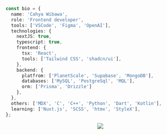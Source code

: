 <!--<img width="1420" alt="header-github (1)" src="https://github.com/cahyawibawa/cahyawibawa/assets/62229971/d6310370-137e-4301-a4a1-0849e55d72df">-->
<!--![profile-pic (3)](https://github.com/cahyawibawa/cahyawibawa/assets/62229971/35476690-dca3-44a0-a53c-5be75754763b)-->

```ts
const bio = {
  name: 'Cahya Wibawa',
  role: 'Frontend developer',
  tools: ['VSCode', 'Figma', 'OpenAI'],
  technologies: {
    nextJS: true,
    typescript: true,
    frontend: {
      tsx: 'React',
      tools: ['Tailwind CSS', 'shadcn/ui'],
    },
    backend: {
      platfrom: ['PlanetScale', 'Supabase', 'MongoDB'],
      databases: ['MySQL', 'PostgreSql', 'MQL'],
      orm: ['Prisma', 'Drizzle']
    },
  },
  others: ['MDX', 'C', 'C++', 'Python', 'Dart', 'Kotlin'],
  learning: ['Nuxt.js', 'SCSS', 'htmx', 'StyleX'],
};
```

<p align='center'><img src='https://visitor-badge.laobi.icu/badge?page_id=cahyawibawa&left_color=blue&left_text=watchers&right_color=#0096c7'></p>

<!-- <p align="center">
<a href="https://github.com/DenverCoder1/readme-typing-svg"><img src="https://readme-typing-svg.herokuapp.com?lines=Informatics+Student;Junior+Front-End+Developer;Always%20learning%20new%20things&center=true&width=380&height=45"></a>
</p>-->

<!--
###

<h2 align="left">About me</h2>

###
- 👋 Hello my name is `Nur Cahya Wibawa`
- 🌱 I’m currently learning **Typescript** & **NextJs**
- 👨‍💻 All of my projects are showcase at [cahyawibawa.dev](https://cahyawibawa.dev/)
- 📫 How to reach me **cahyawibawa.dev@gmail.com**
- 🎯 Goals: create visually stunning, user-friendly web applications that leave a lasting impression

###
-->

<!--
<h2 align="left">I code with</h2>

###

<div align="left">
    <img src="https://skillicons.dev/icons?i=javascript" height="40" alt="javascript logo"  />
  <img width="12" />
    <img src="https://skillicons.dev/icons?i=typescript" height="40" alt="typescript logo"  />
  <img width="12" />
    <img src="https://skillicons.dev/icons?i=react" height="40" alt="react logo"  />
  <img width="12" />
  <img src="https://skillicons.dev/icons?i=nextjs" height="40" alt="nextjs logo"  />
  <img width="12" />
  <img src="https://skillicons.dev/icons?i=tailwindcss" height="40" alt="tailwindcss logo"  />
  <img width="12" />
  <img src="https://skillicons.dev/icons?i=nodejs" height="40" alt="nodejs logo"  />
  <img width="12" />
   <img src="https://skillicons.dev/icons?i=vscode" height="40" alt="vscode logo"  />
  <img width="12" />
  <img src="https://skillicons.dev/icons?i=figma" height="40" alt="figma logo"  />
  <img width="12" />
</div>

###

-->


<!--<a href="https://www.animatedimages.org/cat-lines-562.htm"><img src="https://www.animatedimages.org/data/media/562/animated-line-image-0134.gif" border="0" alt="animated-line-image-0134" /></a> -->

<!--
<details>
<summary>GitHub Statistics</summary>
<p><img align="left" src="https://github-readme-stats.vercel.app/api/top-langs?username=cahyawibawa&show_icons=true&locale=en&layout=compact&bg_color=151515&icon_color=bb2acf&text_color=daf7dc" alt="cahyawibawa" /></p>
</details>
-->









<!-- <p><img align="center" src="https://github-readme-streak-stats.herokuapp.com/?user=cahyawibawa&" alt="cahyawibawa" /></p> -->

<!---
cahyawibawa/cahyawibawa is a ✨ special ✨ repository because its `README.md` (this file) appears on your GitHub profile.
You can click the Preview link to take a look at your changes.
--->
